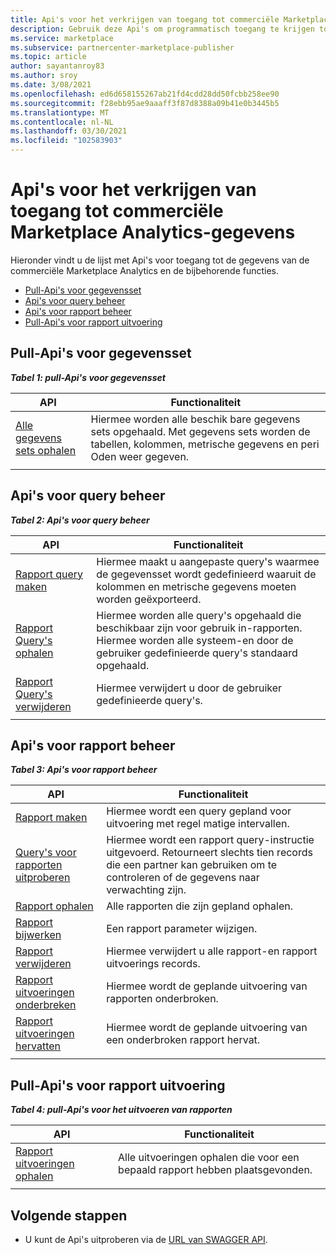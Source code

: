 ```yaml
---
title: Api's voor het verkrijgen van toegang tot commerciële Marketplace Analytics-gegevens
description: Gebruik deze Api's om programmatisch toegang te krijgen tot Analytics-gegevens in het partner centrum.
ms.service: marketplace
ms.subservice: partnercenter-marketplace-publisher
ms.topic: article
author: sayantanroy83
ms.author: sroy
ms.date: 3/08/2021
ms.openlocfilehash: ed6d658155267ab21fd4cdd28dd50fcbb258ee90
ms.sourcegitcommit: f28ebb95ae9aaaff3f87d8388a09b41e0b3445b5
ms.translationtype: MT
ms.contentlocale: nl-NL
ms.lasthandoff: 03/30/2021
ms.locfileid: "102583903"
---
```

# <a name="apis-for-accessing-commercial-marketplace-analytics-data"></a>Api's voor het verkrijgen van toegang tot commerciële Marketplace Analytics-gegevens

Hieronder vindt u de lijst met Api's voor toegang tot de gegevens van de commerciële Marketplace Analytics en de bijbehorende functies.

- [Pull-Api's voor gegevensset](#dataset-pull-apis)
- [Api's voor query beheer](#query-management-apis)
- [Api's voor rapport beheer](#report-management-apis)
- [Pull-Api's voor rapport uitvoering](#report-execution-pull-apis)

## <a name="dataset-pull-apis"></a>Pull-Api's voor gegevensset

***Tabel 1: pull-Api's voor gegevensset***

| **API** | **Functionaliteit** |
| --- | --- |
| [Alle gegevens sets ophalen](analytics-api-get-all-datasets.md) | Hiermee worden alle beschik bare gegevens sets opgehaald. Met gegevens sets worden de tabellen, kolommen, metrische gegevens en peri Oden weer gegeven. |
|||

## <a name="query-management-apis"></a>Api's voor query beheer

***Tabel 2: Api's voor query beheer***

| **API** | **Functionaliteit** |
| --- | --- |
| [Rapport query maken](analytics-programmatic-access.md#create-report-query-api) | Hiermee maakt u aangepaste query's waarmee de gegevensset wordt gedefinieerd waaruit de kolommen en metrische gegevens moeten worden geëxporteerd. |
| [Rapport Query's ophalen](analytics-api-get-report-queries.md) | Hiermee worden alle query's opgehaald die beschikbaar zijn voor gebruik in-rapporten. Hiermee worden alle systeem-en door de gebruiker gedefinieerde query's standaard opgehaald. |
| [Rapport Query's verwijderen](analytics-api-delete-report-queries.md) | Hiermee verwijdert u door de gebruiker gedefinieerde query's. |
|||

## <a name="report-management-apis"></a>Api's voor rapport beheer

***Tabel 3: Api's voor rapport beheer***

| **API** | **Functionaliteit** |
| --- | --- |
| [Rapport maken](analytics-programmatic-access.md#create-report-api) | Hiermee wordt een query gepland voor uitvoering met regel matige intervallen. |
| [Query's voor rapporten uitproberen](analytics-api-try-report-queries.md) | Hiermee wordt een rapport query-instructie uitgevoerd. Retourneert slechts tien records die een partner kan gebruiken om te controleren of de gegevens naar verwachting zijn. |
| [Rapport ophalen](analytics-api-get-report.md) | Alle rapporten die zijn gepland ophalen. |
| [Rapport bijwerken](analytics-api-update-report.md) | Een rapport parameter wijzigen. |
| [Rapport verwijderen](analytics-api-delete-report.md) | Hiermee verwijdert u alle rapport-en rapport uitvoerings records. |
| [Rapport uitvoeringen onderbreken](analytics-api-pause-report-executions.md) | Hiermee wordt de geplande uitvoering van rapporten onderbroken. |
| [Rapport uitvoeringen hervatten](analytics-api-resume-report-executions.md) | Hiermee wordt de geplande uitvoering van een onderbroken rapport hervat. |
|||

## <a name="report-execution-pull-apis"></a>Pull-Api's voor rapport uitvoering

***Tabel 4: pull-Api's voor het uitvoeren van rapporten***

| **API** | **Functionaliteit** |
| --- | --- |
| [Rapport uitvoeringen ophalen](analytics-programmatic-access.md#get-report-executions-api) | Alle uitvoeringen ophalen die voor een bepaald rapport hebben plaatsgevonden. |
|||

## <a name="next-steps"></a>Volgende stappen

- U kunt de Api's uitproberen via de [URL van SWAGGER API](https://api.partnercenter.microsoft.com/insights/v1/cmp/swagger/index.html).
